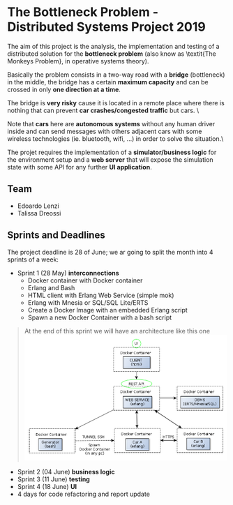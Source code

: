 # The Bottleneck Problem - Distributed Systems Project 2019

The aim of this project is the analysis, the implementation and testing of a 
distributed solution for the **bottleneck problem** 
(also know as \textit{The Monkeys Problem}, in operative systems theory).

Basically the problem consists in a two-way road with a **bridge** (bottleneck) 
in the middle, the bridge has a certain **maximum capacity** and can be crossed 
in only **one direction at a time**.

The bridge is **very risky** cause it is located in a remote place where 
there is nothing that can prevent **car crashes/congested traffic** but cars. \\

Note that **cars** here are **autonomous systems** without any human driver
inside and can send messages with others adjacent cars with some wireless technologies 
(ie. bluetooth, wifi, ...) in order to solve the situation.\\    

The projet requires the implementation of a **simulator/business logic** for the 
environment setup and a **web server** that will expose the simulation state 
with some API for any further **UI application**.


## Team 

* Edoardo Lenzi
* Talissa Dreossi


## Sprints and Deadlines

The project deadline is 28 of June; we ar going to split the month into 4 sprints of a week:
* Sprint 1 (28 May) **interconnections**
    * Docker container with Docker container
    * Erlang and Bash
    * HTML client with Erlang Web Service (simple mok)
    * Erlang with Mnesia or SQL/SQL Lite/ERTS
    * Create a Docker Image with an embedded Erlang script
    * Spawn a new Docker Container with a bash script
> At the end of this sprint we will have an architecture like this one
> <br/>
>![Sprint0](report/assets/sprint0.png)
* Sprint 2 (04 June) **business logic**
* Sprint 3 (11 June) **testing**
* Sprint 4 (18 June) **UI**
* 4 days for code refactoring and report update